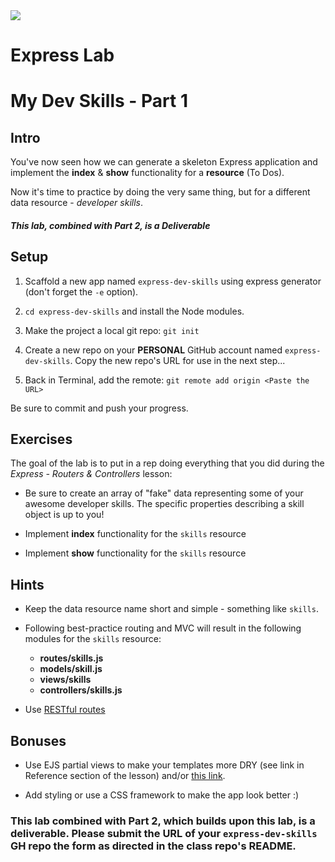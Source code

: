 <img src="https://i.imgur.com/vUOu9NW.jpg">


# Express Lab
# My Dev Skills - Part 1

## Intro

You've now seen how we can generate a skeleton Express application and implement the **index** & **show** functionality for a **resource** (To Dos).

Now it's time to practice by doing the very same thing, but for a different data resource - _developer skills_.

##### This lab, combined with Part 2, is a Deliverable

## Setup

1. Scaffold a new app named `express-dev-skills` using express generator (don't forget the `-e` option).

2. `cd express-dev-skills` and install the Node modules.

3. Make the project a local git repo:  `git init`

4. Create a new repo on your **PERSONAL** GitHub account named `express-dev-skills`.  Copy the new repo's URL for use in the next step...

5. Back in Terminal, add the remote:  `git remote add origin <Paste the URL>`

Be sure to commit and push your progress.

## Exercises

The goal of the lab is to put in a rep doing everything that you did during the _Express - Routers & Controllers_ lesson:


- Be sure to create an array of "fake" data representing some of your awesome developer skills. The specific properties describing a skill object is up to you! 

- Implement **index** functionality for the `skills` resource

- Implement **show** functionality for the `skills` resource


## Hints

- Keep the data resource name short and simple - something like `skills`.

- Following best-practice routing and MVC will result in the following modules for the `skills` resource:
	- **routes/skills.js**
	- **models/skill.js**
	- **views/skills**
	- **controllers/skills.js**

- Use [RESTful routes](https://gist.github.com/jim-clark/17908763db7bd3c403e6)


## Bonuses

- Use EJS partial views to make your templates more DRY (see link in Reference section of the lesson) and/or [this link](https://www.npmjs.com/package/ejs#includes).

- Add styling or use a CSS framework to make the app look better :)

### This lab combined with Part 2, which builds upon this lab, is a deliverable.  Please submit the URL of your `express-dev-skills` GH repo the form as directed in the class repo's README.


